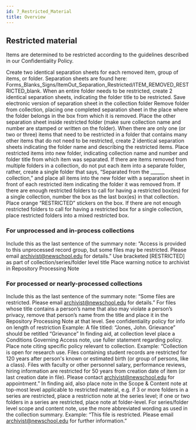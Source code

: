 ```yaml
---
id: 7_Restricted_Material
title: Overview
---
```


## Restricted material
Items are determined to be restricted according to the guidelines described in our Confidentiality Policy.

Create two identical separation sheets for each removed item, group of items, or folder.
­Separation sheets are found here:
Forms_Blanks_Signs/ItemOut_Separation_Restricted/ITEM_REMOVED_RESTRICTED_blank.
When an entire folder needs to be restricted, create 2 identical separation sheets, indicating the folder title to be restricted.
Save electronic version of separation sheet in the collection folder 
Remove folder from collection, placing one completed separation sheet in the place where the folder belongs in the box from which it is removed. Place the other separation sheet inside restricted folder (make sure collection name and number are stamped or written on the folder).
When there are only one (or two or three) items that need to be restricted in a folder that contains many other items that do not need to be restricted, create 2 identical separation sheets indicating the folder name and describing the restricted items.
Place restricted items into new folder, indicating collection name and number and folder title from which item was separated.
If there are items removed from multiple folders in a collection, do not put each item into a separate folder, rather, create a single folder that says, “Separated from the ______ collection,” and place all items into the new folder with a separation sheet in front of each restricted item indicating the folder it was removed from.
If there are enough restricted folders to call for having a restricted box(es) for a single collection, number the box as the last box(es) in that collection. Place orange “RESTRICTED” stickers on the box.
If there are not enough restricted folders to call for having a restricted box for a single collection, place restricted folders into a mixed restricted box.

### For unprocessed and in-process collections
Include this as the last sentence of the summary note: “Access is provided to this unprocessed record group, but some files may be restricted. Please email archivist@newschool.edu for details.”
Use bracketed [RESTRICTED] as part of collection/series/folder level title
Place warning notice to archivist in Repository Processing Note

### For processed or nearly-processed collections
Include this as the last sentence of the summary note: “Some files are restricted. Please email archivist@newschool.edu for details.”
For files whose title contains a person’s name that also may violate a person’s privacy, remove that person’s name from the title and place it in the Repository Processing Note at that level. See confidentiality policy for info on length of restriction
Example:    A file titled: “Jones, John. Grievance” should be retitled “Grievance”
In finding aid, at collection level place a Conditions Governing Access note, use fuller statement regarding policy. Place note citing specific policy relevant to collection. Example:    “Collection is open for research use. Files containing student records are 
restricted for 120 years after person's known or estimated birth (or group 
of persons, like a class). Files with faculty or other personnel salary, 
performance reviews, hiring information are restricted for 50 years from 
creation date of item (or last creation date in file). Please contact 
archivist@newschool.edu for appointment.”
In finding aid, also place note in the Scope & Content note at top-most level applicable to restricted material, e.g. ­if 3 or more folders in a series are restricted, place a restriction note at the series level; if one or two folders in a series are restricted, place note at folder-level.
For series/folder level scope and content note, use the more abbreviated wording as used in the collection summary.
Example:    “This file is restricted. Please email archivist@newschool.edu for further 
information.”

